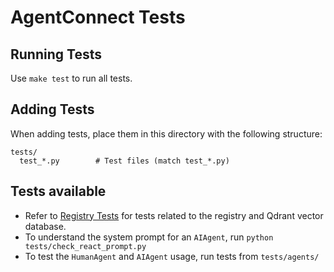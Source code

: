 # AgentConnect Tests

## Running Tests

Use `make test` to run all tests.

## Adding Tests

When adding tests, place them in this directory with the following structure:

```
tests/
  test_*.py        # Test files (match test_*.py)
```

## Tests available

- Refer to [Registry Tests](./core/registry/README.md) for tests related to the registry and Qdrant vector database.
- To understand the system prompt for an `AIAgent`, run `python tests/check_react_prompt.py`
- To test the `HumanAgent` and `AIAgent` usage, run tests from `tests/agents/`